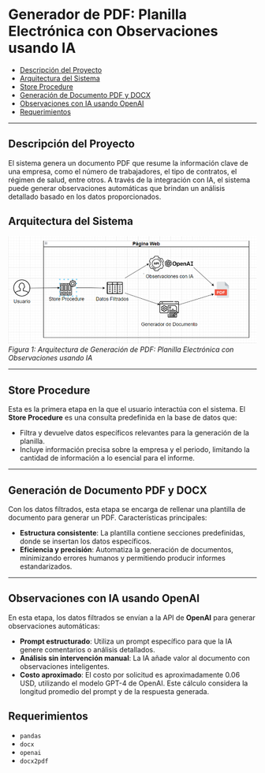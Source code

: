# Generador de PDF: Planilla Electrónica con Observaciones usando IA

- [Descripción del Proyecto](#descripción-del-proyecto)
- [Arquitectura del Sistema](#arquitectura-del-sistema)
- [Store Procedure](#store-procedure)
- [Generación de Documento PDF y DOCX](#generación-de-documento-pdf-y-docx)
- [Observaciones con IA usando OpenAI](#observaciones-con-ia-usando-openai)
- [Requerimientos](#requerimientos)


---

## Descripción del Proyecto

El sistema genera un documento PDF que resume la información clave de una empresa, como el número de trabajadores, el tipo de contratos, el régimen de salud, entre otros. A través de la integración con IA, el sistema puede generar observaciones automáticas que brindan un análisis detallado basado en los datos proporcionados.


## Arquitectura del Sistema

![Arquitectura de Generación de PDF](architecture/architecture.png)
*Figura 1: Arquitectura de Generación de PDF: Planilla Electrónica con Observaciones usando IA*

---

## Store Procedure

Esta es la primera etapa en la que el usuario interactúa con el sistema. El **Store Procedure** es una consulta predefinida en la base de datos que:
- Filtra y devuelve datos específicos relevantes para la generación de la planilla.
- Incluye información precisa sobre la empresa y el periodo, limitando la cantidad de información a lo esencial para el informe.

---

## Generación de Documento PDF y DOCX

Con los datos filtrados, esta etapa se encarga de rellenar una plantilla de documento para generar un PDF. Características principales:
- **Estructura consistente**: La plantilla contiene secciones predefinidas, donde se insertan los datos específicos.
- **Eficiencia y precisión**: Automatiza la generación de documentos, minimizando errores humanos y permitiendo producir informes estandarizados.

---

## Observaciones con IA usando OpenAI

En esta etapa, los datos filtrados se envían a la API de **OpenAI** para generar observaciones automáticas:
- **Prompt estructurado**: Utiliza un prompt específico para que la IA genere comentarios o análisis detallados.
- **Análisis sin intervención manual**: La IA añade valor al documento con observaciones inteligentes.
- **Costo aproximado**: El costo por solicitud es aproximadamente 0.06 USD, utilizando el modelo GPT-4 de OpenAI. Este cálculo considera la longitud promedio del prompt y de la respuesta generada.


## Requerimientos

- ``pandas``
- ``docx``
- ``openai``
- ``docx2pdf``